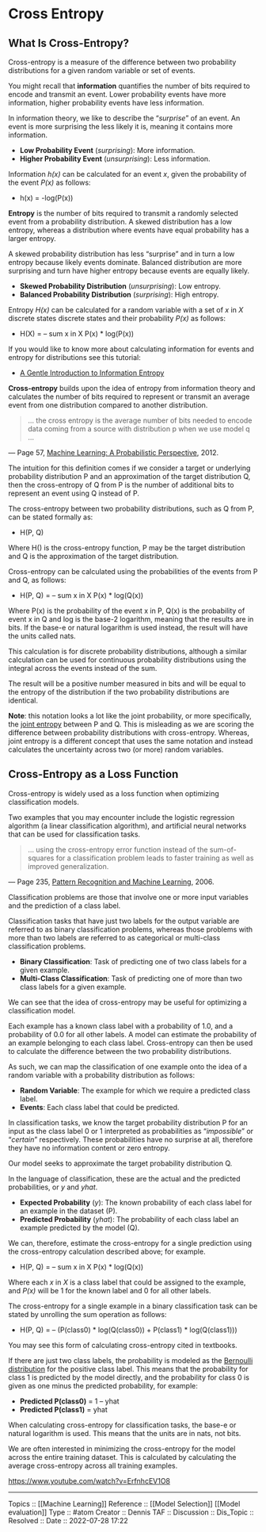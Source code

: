 # Cross Entropy
## What Is Cross-Entropy?

Cross-entropy is a measure of the difference between two probability distributions for a given random variable or set of events.

You might recall that **information** quantifies the number of bits required to encode and transmit an event. Lower probability events have more information, higher probability events have less information.

In information theory, we like to describe the “_surprise_” of an event. An event is more surprising the less likely it is, meaning it contains more information.

-   **Low Probability Event** (_surprising_): More information.
-   **Higher Probability Event** (_unsurprising_): Less information.

Information _h(x)_ can be calculated for an event _x_, given the probability of the event _P(x)_ as follows:

-   h(x) = -log(P(x))

**Entropy** is the number of bits required to transmit a randomly selected event from a probability distribution. A skewed distribution has a low entropy, whereas a distribution where events have equal probability has a larger entropy.

A skewed probability distribution has less “surprise” and in turn a low entropy because likely events dominate. Balanced distribution are more surprising and turn have higher entropy because events are equally likely.

-   **Skewed Probability Distribution** (_unsurprising_): Low entropy.
-   **Balanced Probability Distribution** (_surprising_): High entropy.

Entropy _H(x)_ can be calculated for a random variable with a set of _x_ in _X_ discrete states discrete states and their probability _P(x)_ as follows:

-   H(X) = – sum x in X P(x) * log(P(x))

If you would like to know more about calculating information for events and entropy for distributions see this tutorial:

-   [A Gentle Introduction to Information Entropy](https://machinelearningmastery.com/what-is-information-entropy/)

**Cross-entropy** builds upon the idea of entropy from information theory and calculates the number of bits required to represent or transmit an average event from one distribution compared to another distribution.

> … the cross entropy is the average number of bits needed to encode data coming from a source with distribution p when we use model q …

— Page 57, [Machine Learning: A Probabilistic Perspective](https://amzn.to/2xKSTCP), 2012.

The intuition for this definition comes if we consider a target or underlying probability distribution P and an approximation of the target distribution Q, then the cross-entropy of Q from P is the number of additional bits to represent an event using Q instead of P.

The cross-entropy between two probability distributions, such as Q from P, can be stated formally as:

-   H(P, Q)

Where H() is the cross-entropy function, P may be the target distribution and Q is the approximation of the target distribution.

Cross-entropy can be calculated using the probabilities of the events from P and Q, as follows:

-   H(P, Q) = – sum x in X P(x) * log(Q(x))

Where P(x) is the probability of the event x in P, Q(x) is the probability of event x in Q and log is the base-2 logarithm, meaning that the results are in bits. If the base-e or natural logarithm is used instead, the result will have the units called nats.

This calculation is for discrete probability distributions, although a similar calculation can be used for continuous probability distributions using the integral across the events instead of the sum.

The result will be a positive number measured in bits and will be equal to the entropy of the distribution if the two probability distributions are identical.

**Note**: this notation looks a lot like the joint probability, or more specifically, the [joint entropy](https://en.wikipedia.org/wiki/Joint_entropy) between P and Q. This is misleading as we are scoring the difference between probability distributions with cross-entropy. Whereas, joint entropy is a different concept that uses the same notation and instead calculates the uncertainty across two (or more) random variables.

## Cross-Entropy as a Loss Function

Cross-entropy is widely used as a loss function when optimizing classification models.

Two examples that you may encounter include the logistic regression algorithm (a linear classification algorithm), and artificial neural networks that can be used for classification tasks.

> … using the cross-entropy error function instead of the sum-of-squares for a classification problem leads to faster training as well as improved generalization.

— Page 235, [Pattern Recognition and Machine Learning](https://amzn.to/2JwHE7I), 2006.

Classification problems are those that involve one or more input variables and the prediction of a class label.

Classification tasks that have just two labels for the output variable are referred to as binary classification problems, whereas those problems with more than two labels are referred to as categorical or multi-class classification problems.

- **Binary Classification**: Task of predicting one of two class labels for a given example.
- **Multi-Class Classification**: Task of predicting one of more than two class labels for a given example.

We can see that the idea of cross-entropy may be useful for optimizing a classification model.

Each example has a known class label with a probability of 1.0, and a probability of 0.0 for all other labels. A model can estimate the probability of an example belonging to each class label. Cross-entropy can then be used to calculate the difference between the two probability distributions.

As such, we can map the classification of one example onto the idea of a random variable with a probability distribution as follows:

- **Random Variable**: The example for which we require a predicted class label.
- **Events**: Each class label that could be predicted.

In classification tasks, we know the target probability distribution P for an input as the class label 0 or 1 interpreted as probabilities as “_impossible_” or “_certain_” respectively. These probabilities have no surprise at all, therefore they have no information content or zero entropy.

Our model seeks to approximate the target probability distribution Q.

In the language of classification, these are the actual and the predicted probabilities, or _y_ and _yhat_.

- **Expected Probability** (_y_): The known probability of each class label for an example in the dataset (P).
- **Predicted Probability** (_yhat_): The probability of each class label an example predicted by the model (Q).

We can, therefore, estimate the cross-entropy for a single prediction using the cross-entropy calculation described above; for example.

-   H(P, Q) = – sum x in X P(x) * log(Q(x))

Where each _x_ in _X_ is a class label that could be assigned to the example, and _P(x)_ will be 1 for the known label and 0 for all other labels.

The cross-entropy for a single example in a binary classification task can be stated by unrolling the sum operation as follows:

-   H(P, Q) = – (P(class0) * log(Q(class0)) + P(class1) * log(Q(class1)))

You may see this form of calculating cross-entropy cited in textbooks.

If there are just two class labels, the probability is modeled as the [Bernoulli distribution](https://machinelearningmastery.com/discrete-probability-distributions-for-machine-learning/) for the positive class label. This means that the probability for class 1 is predicted by the model directly, and the probability for class 0 is given as one minus the predicted probability, for example:

-   **Predicted P(class0)** = 1 – yhat
-   **Predicted P(class1)** = yhat

When calculating cross-entropy for classification tasks, the base-e or natural logarithm is used. This means that the units are in nats, not bits.

We are often interested in minimizing the cross-entropy for the model across the entire training dataset. This is calculated by calculating the average cross-entropy across all training examples.

https://www.youtube.com/watch?v=ErfnhcEV1O8

---
Topics :: [[Machine Learning]]
Reference :: [[Model Selection]] [[Model evaluation]]
Type :: #atom
Creator :: Dennis
TAF ::
Discussion ::
Dis_Topic :: 
Resolved ::
Date :: 2022-07-28 17:22
